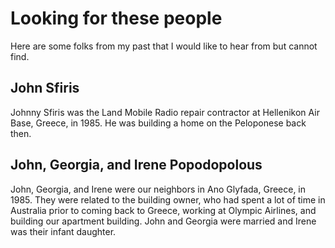 # Looking for these people
Here are some folks from my past that I would like to hear from but cannot find.

## John Sfiris
Johnny Sfiris was the Land Mobile Radio repair contractor at Hellenikon Air Base, Greece, in 1985. He was building a home on the Peloponese back then.

## John, Georgia, and Irene Popodopolous
John, Georgia, and Irene were our neighbors in Ano Glyfada, Greece, in 1985. They were related to the building owner, who had spent a lot of time in Australia prior to coming back to Greece, working at Olympic Airlines, and building our apartment building. John and Georgia were married and Irene was their infant daughter.
